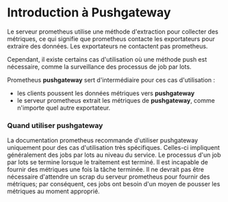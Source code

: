 # Introduction à Pushgateway

Le serveur prometheus utilise une méthode d'extraction pour collecter des métriques, ce qui signifie que prometheus contacte les exportateurs pour extraire des données. Les exportateurs ne contactent pas prometheus.

Cependant, il existe certains cas d'utilisation où une méthode push est nécessaire, comme la surveillance des processus de job par lots.

Prometheus **pushgateway** sert d'intermédiaire pour ces cas d'utilisation :

- les clients poussent les données métriques vers **pushgateway**
- le serveur prometheus extrait les métriques de **pushgateway**, comme n'importe quel autre exportateur.

### Quand utiliser pushgateway

La documentation prometheus recommande d'utiliser pushgateway uniquement pour des cas d'utilisation très spécifiques. Celles-ci impliquent généralement des jobs par lots au niveau du service. Le processus d'un job par lots se termine lorsque le traitement est terminé. Il est incapable de fournir des métriques une fois la tâche terminée. Il ne devrait pas être nécessaire d'attendre un scrap du serveur prometheus pour fournir des métriques; par conséquent, ces jobs ont besoin d'un moyen de pousser les métriques au moment approprié.
